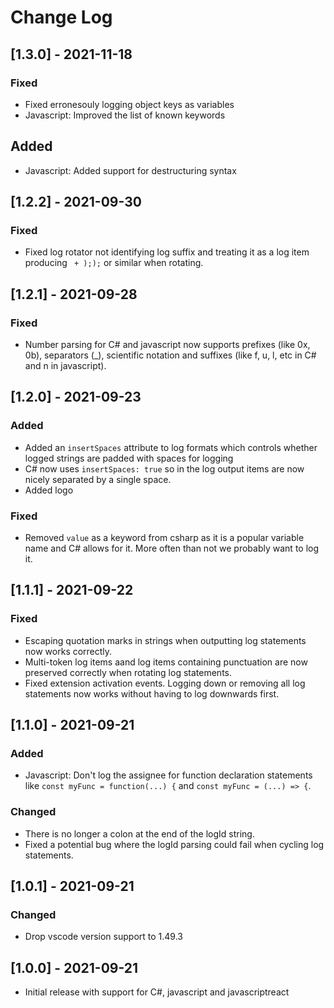 # Change Log

## [1.3.0] - 2021-11-18

### Fixed
- Fixed erronesouly logging object keys as variables
- Javascript: Improved the list of known keywords

## Added
- Javascript: Added support for destructuring syntax

## [1.2.2] - 2021-09-30

### Fixed
- Fixed log rotator not identifying log suffix and treating it as a log item producing ` + ););` or similar when rotating.

## [1.2.1] - 2021-09-28

### Fixed
- Number parsing for C# and javascript now supports prefixes (like 0x, 0b), separators (_), scientific notation and suffixes (like f, u, l, etc in C# and n in javascript).

## [1.2.0] - 2021-09-23

### Added
- Added an `insertSpaces` attribute to log formats which controls whether logged strings are padded with spaces for logging
- C# now uses `insertSpaces: true` so in the log output items are now nicely separated by a single space.
- Added logo

### Fixed
- Removed `value` as a keyword from csharp as it is a popular variable name and C# allows for it. More often than not we probably want to log it.

## [1.1.1] - 2021-09-22

### Fixed
- Escaping quotation marks in strings when outputting log statements now works correctly.
- Multi-token log items aand log items containing punctuation are now preserved correctly when rotating log statements.
- Fixed extension activation events. Logging down or removing all log statements now works without having to log downwards first.

## [1.1.0] - 2021-09-21

### Added
- Javascript: Don't log the assignee for function declaration statements like `const myFunc = function(...) {` and `const myFunc = (...) => {`.

### Changed
- There is no longer a colon at the end of the logId string.
- Fixed a potential bug where the logId parsing could fail when cycling log statements.

## [1.0.1] - 2021-09-21

### Changed
- Drop vscode version support to 1.49.3

## [1.0.0] - 2021-09-21

- Initial release with support for C#, javascript and javascriptreact
